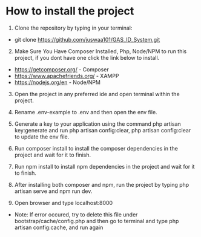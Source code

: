 # How to install the project

1. Clone the repository by typing in your terminal:

-   git clone https://github.com/juswaa101/GAS_ID_System.git

2. Make Sure You Have Composer Installed, Php, Node/NPM to run this project, if you dont have one click the link below to install.

-   https://getcomposer.org/ - Composer
-   https://www.apachefriends.org/ - XAMPP
-   https://nodejs.org/en - Node/NPM

3. Open the project in any preferred ide and open terminal within the project.

4. Rename .env-example to .env and then open the env file.

5. Generate a key to your application using the command php artisan key:generate and run php artisan config:clear, php artisan config:clear to update the env file. 

5. Run composer install to install the composer dependencies in the project and wait for it to finish.

6. Run npm install to install npm dependencies in the project and wait for it to finish.

7. After installing both composer and npm, run the project by typing php artisan serve and npm run dev.

8. Open browser and type localhost:8000

-   <p>Note: If error occured, try to delete this file under bootstrap/cache/config.php and then go to terminal and type php artisan config:cache, and run again</p>
